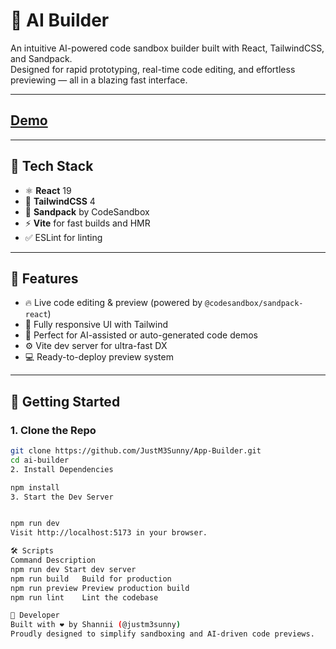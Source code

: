 # 🚀 AI Builder

An intuitive AI-powered code sandbox builder built with React, TailwindCSS, and Sandpack.  
Designed for rapid prototyping, real-time code editing, and effortless previewing — all in a blazing fast interface.

---

## [Demo](https://app-builder-zeta.vercel.app//)


---

## 🔧 Tech Stack

- ⚛️ **React** 19
- 🎨 **TailwindCSS** 4
- 🧩 **Sandpack** by CodeSandbox
- ⚡ **Vite** for fast builds and HMR
- ✅ ESLint for linting

---

## 📸 Features

- 🔥 Live code editing & preview (powered by `@codesandbox/sandpack-react`)
- 💅 Fully responsive UI with Tailwind
- 🧠 Perfect for AI-assisted or auto-generated code demos
- ⚙️ Vite dev server for ultra-fast DX
- 💻 Ready-to-deploy preview system

---

## 🚀 Getting Started

### 1. Clone the Repo

```bash
git clone https://github.com/JustM3Sunny/App-Builder.git
cd ai-builder
2. Install Dependencies

npm install
3. Start the Dev Server


npm run dev
Visit http://localhost:5173 in your browser.

🛠 Scripts
Command	Description
npm run dev	Start dev server
npm run build	Build for production
npm run preview	Preview production build
npm run lint	Lint the codebase

🙌 Developer
Built with ❤️ by Shannii (@justm3sunny)
Proudly designed to simplify sandboxing and AI-driven code previews.
